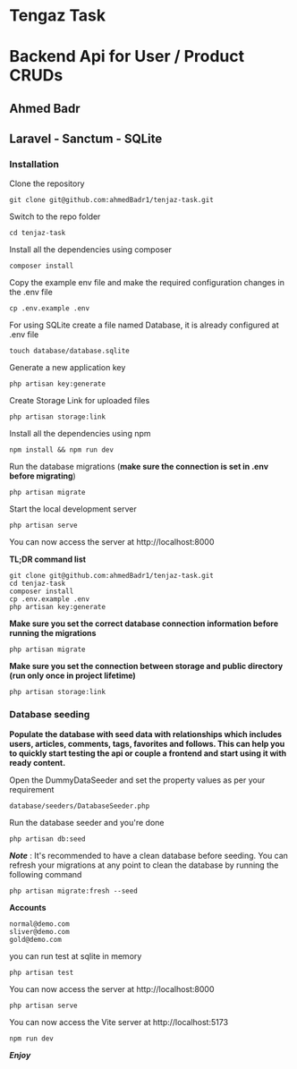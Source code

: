 # Tengaz Task
# Backend Api for User / Product CRUDs

## Ahmed Badr
## Laravel - Sanctum - SQLite

### Installation

Clone the repository

    git clone git@github.com:ahmedBadr1/tenjaz-task.git

Switch to the repo folder

    cd tenjaz-task

Install all the dependencies using composer

    composer install

Copy the example env file and make the required configuration changes in the .env file

    cp .env.example .env

For using SQLite create a file named Database, it is already configured at .env file

    touch database/database.sqlite

Generate a new application key

    php artisan key:generate

Create Storage Link for uploaded files 

    php artisan storage:link

Install all the dependencies using npm

    npm install && npm run dev


Run the database migrations (**make sure the connection is set in .env before migrating**)

    php artisan migrate

Start the local development server

    php artisan serve

You can now access the server at http://localhost:8000

**TL;DR command list**

    git clone git@github.com:ahmedBadr1/tenjaz-task.git
    cd tenjaz-task
    composer install
    cp .env.example .env
    php artisan key:generate

**Make sure you set the correct database connection information before running the migrations**

    php artisan migrate

**Make sure you set the connection between storage and public directory (run only once in project lifetime)**

    php artisan storage:link 

### Database seeding

**Populate the database with seed data with relationships which includes users, articles, comments, tags, favorites and follows. This can help you to quickly start testing the api or couple a frontend and start using it with ready content.**

Open the DummyDataSeeder and set the property values as per your requirement

    database/seeders/DatabaseSeeder.php

Run the database seeder and you're done

    php artisan db:seed

***Note*** : It's recommended to have a clean database before seeding. You can refresh your migrations at any point to clean the database by running the following command

    php artisan migrate:fresh --seed

**Accounts**

    normal@demo.com   
    sliver@demo.com
    gold@demo.com

you can run test at sqlite in memory

    php artisan test

You can now access the server at http://localhost:8000

    php artisan serve

You can now access the Vite server at http://localhost:5173

    npm run dev

***Enjoy*** 
    
    
